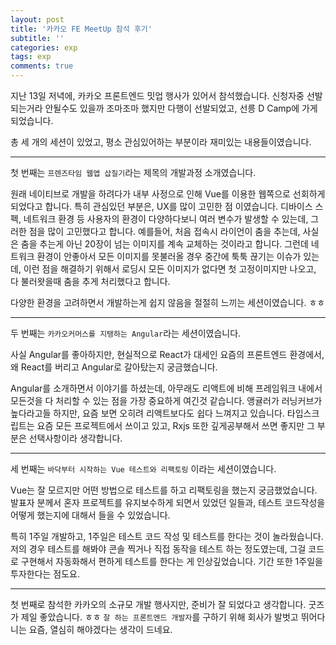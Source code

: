 ```yaml
---
layout: post
title: '카카오 FE MeetUp 참석 후기'
subtitle: ''
categories: exp
tags: exp
comments: true
---
```


지난 13일 저녁에, 카카오 프론트엔드 밋업 행사가 있어서 참석했습니다. 신청자중 선발되는거라 안될수도 있을까 조마조마 했지만 다행이 선발되었고, 선릉 D Camp에 가게 되었습니다.

총 세 개의 세션이 있었고, 평소 관심있어하는 부분이라 재미있는 내용들이였습니다.

---

첫 번째는 `프렌즈타임 웹앱 삽질기`라는 제목의 개발과정 소개였습니다. 

원래 네이티브로 개발을 하려다가 내부 사정으로 인해 Vue를 이용한 웹쪽으로 선회하게 되었다고 합니다.
특히 관심있던 부분은, UX를 많이 고민한 점 이였습니다.
디바이스 스펙, 네트워크 환경 등 사용자의 환경이 다양하다보니 여러 변수가 발생할 수 있는데, 그러한 점을 많이 고민했다고 합니다.
예를들어, 처음 접속시 라이언이 춤을 추는데, 사실은 춤을 추는게 아닌 20장이 넘는 이미지를 계속 교체하는 것이라고 합니다. 
그런데 네트워크 환경이 안좋아서 모든 이미지를 못불러올 경우 중간에 툭툭 끊기는 이슈가 있는데, 
이런 점을 해결하기 위해서 로딩시 모든 이미지가 없다면 첫 고정이미지만 나오고, 다 불러왓을때 춤을 추게 처리했다고 합니다.

다양한 환경을 고려하면서 개발하는게 쉽지 않음을 절절히 느끼는 세션이였습니다. ㅎㅎ


---


두 번째는 `카카오커머스를 지탱하는 Angular`라는 세션이였습니다.

사실 Angular를 좋아하지만, 현실적으로 React가 대세인 요즘의 프론트엔드 환경에서, 왜 React를 버리고 Angular로 갈아탔는지 궁금했습니다.

Angular를 소개하면서 이야기를 하셨는데, 아무래도 리액트에 비해 프레임워크 내에서 모든것을 다 처리할 수 있는 점을 가장 중요하게 여긴것 같습니다.
앵귤러가 러닝커브가 높다라고들 하지만, 요즘 보면 오히려 리액트보다도 쉽다 느껴지고 있습니다.
타입스크립트는 요즘 모든 프로젝트에서 쓰이고 있고, Rxjs 또한 깊게공부해서 쓰면 좋지만 그 부분은 선택사항이라 생각합니다.


---


세 번째는 `바닥부터 시작하는 Vue 테스트와 리팩토링` 이라는 세션이였습니다.

Vue는 잘 모르지만 어떤 방법으로 테스트를 하고 리팩토링을 했는지 궁금했었습니다.
발표자 분께서 혼자 프로젝트를 유지보수하게 되면서 있었던 일들과, 테스트 코드작성을 어떻게 했는지에 대해서 들을 수 있었습니다.

특히 1주일 개발하고, 1주일은 테스트 코드 작성 및 테스트를 한다는 것이 놀라웠습니다. 
저의 경우 테스트를 해봐야 콘솔 찍거나 직접 동작을 테스트 하는 정도였는데, 그걸 코드로 구현해서 자동화해서 편하게 테스트를 한다는 게 인상깊었습니다. 
기간 또한 1주일을 투자한다는 점도요.

---

첫 번째로 참석한 카카오의 소규모 개발 행사지만, 준비가 잘 되었다고 생각합니다. 굿즈가 제일 좋았습니다. ㅎㅎ
`잘 하는 프론트엔드 개발자`를 구하기 위해 회사가 발벗고 뛰어다니는 요즘, 열심히 해야겠다는 생각이 드네요. 